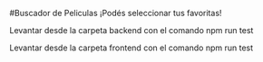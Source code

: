#Buscador de Peliculas
¡Podés seleccionar tus favoritas!

Levantar desde la carpeta backend con el comando npm run test

Levantar desde la carpeta frontend con el comando npm run test